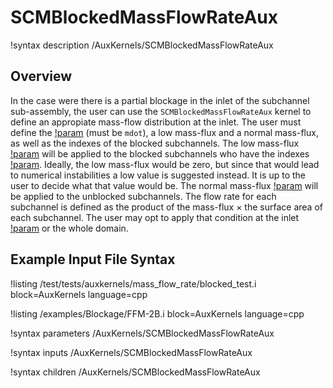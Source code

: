 # SCMBlockedMassFlowRateAux

!syntax description /AuxKernels/SCMBlockedMassFlowRateAux

## Overview

<!-- -->

In the case were there is a partial blockage in the inlet of the subchannel sub-assembly, the user can use the `SCMBlockedMassFlowRateAux` kernel to define an appropiate mass-flow distribution at the inlet.
The user must define the [!param](/AuxKernels/SCMBlockedMassFlowRateAux/variable) (must be `mdot`), a low mass-flux and a normal mass-flux, as well as the indexes of the blocked subchannels. The low mass-flux [!param](/AuxKernels/SCMBlockedMassFlowRateAux/blocked_mass_flux) will be
applied to the blocked subchannels who have the indexes [!param](/AuxKernels/SCMBlockedMassFlowRateAux/index_blockage). Ideally, the low mass-flux would be zero, but since that would lead to numerical instabilities
a low value is suggested instead. It is up to the user to decide what that value would be. The normal mass-flux [!param](/AuxKernels/SCMBlockedMassFlowRateAux/unblocked_mass_flux) will be applied to the unblocked subchannels.
The flow rate for each subchannel is defined as the product of the mass-flux $\times$ the surface area of each subchannel.
The user may opt to apply that condition at the inlet [!param](/AuxKernels/SCMBlockedMassFlowRateAux/boundary) or the whole domain.

## Example Input File Syntax

!listing /test/tests/auxkernels/mass_flow_rate/blocked_test.i block=AuxKernels language=cpp

!listing /examples/Blockage/FFM-2B.i block=AuxKernels language=cpp

!syntax parameters /AuxKernels/SCMBlockedMassFlowRateAux

!syntax inputs /AuxKernels/SCMBlockedMassFlowRateAux

!syntax children /AuxKernels/SCMBlockedMassFlowRateAux
